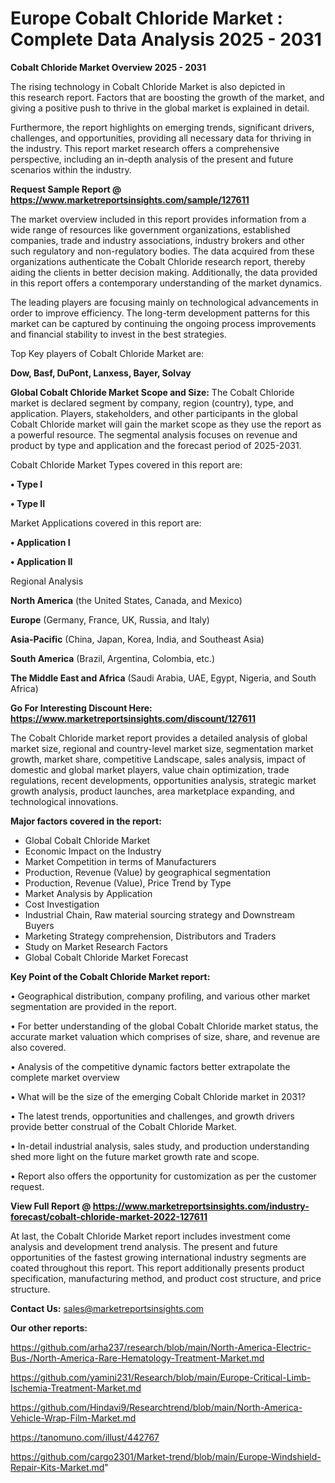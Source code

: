 # Europe Cobalt Chloride Market : Complete Data Analysis 2025 - 2031

<Strong> Cobalt Chloride Market Overview 2025 - 2031</strong>

The rising technology in Cobalt Chloride Market is also depicted in this research report. Factors that are boosting the growth of the market, and giving a positive push to thrive in the global market is explained in detail.

Furthermore, the report highlights on emerging trends, significant drivers, challenges, and opportunities, providing all necessary data for thriving in the industry. This report market research offers a comprehensive perspective, including an in-depth analysis of the present and future scenarios within the industry.

<strong>Request Sample Report @ <a href=https://www.marketreportsinsights.com/sample/127611>https://www.marketreportsinsights.com/sample/127611</a></strong>

The market overview included in this report provides information from a wide range of resources like government organizations, established companies, trade and industry associations, industry brokers and other such regulatory and non-regulatory bodies. The data acquired from these organizations authenticate the Cobalt Chloride research report, thereby aiding the clients in better decision making. Additionally, the data provided in this report offers a contemporary understanding of the market dynamics.

The leading players are focusing mainly on technological advancements in order to improve efficiency. The long-term development patterns for this market can be captured by continuing the ongoing process improvements and financial stability to invest in the best strategies.

Top Key players of Cobalt Chloride Market are:

<strong>Dow, Basf, DuPont, Lanxess, Bayer, Solvay</strong>

<strong><b>Global Cobalt Chloride Market Scope and Size:</b></strong>
The Cobalt Chloride market is declared segment by company, region (country), type, and application. Players, stakeholders, and other participants in the global Cobalt Chloride market will gain the market scope as they use the report as a powerful resource. The segmental analysis focuses on revenue and product by type and application and the forecast period of 2025-2031.

Cobalt Chloride Market Types covered in this report are:

<strong>• Type I

• Type II</strong>

Market Applications covered in this report are:

<strong>• Application I

• Application II</strong> 

Regional Analysis

<strong>North America</strong> (the United States, Canada, and Mexico)

<strong>Europe</strong> (Germany, France, UK, Russia, and Italy)

<strong>Asia-Pacific</strong> (China, Japan, Korea, India, and Southeast Asia)

<strong>South America</strong> (Brazil, Argentina, Colombia, etc.)

<strong>The Middle East and Africa</strong> (Saudi Arabia, UAE, Egypt, Nigeria, and South Africa)

<strong>Go For Interesting Discount Here: <a href=https://www.marketreportsinsights.com/discount/127611>https://www.marketreportsinsights.com/discount/127611</a></strong>

The Cobalt Chloride market report provides a detailed analysis of global market size, regional and country-level market size, segmentation market growth, market share, competitive Landscape, sales analysis, impact of domestic and global market players, value chain optimization, trade regulations, recent developments, opportunities analysis, strategic market growth analysis, product launches, area marketplace expanding, and technological innovations.

<strong><b>Major factors covered in the report:</b></strong>
<ul>
  <li>Global Cobalt Chloride Market </li>
  <li>Economic Impact on the Industry</li>
  <li>Market Competition in terms of Manufacturers</li>
  <li>Production, Revenue (Value) by geographical segmentation</li>
  <li>Production, Revenue (Value), Price Trend by Type</li>
  <li>Market Analysis by Application</li>
  <li>Cost Investigation</li>
  <li>Industrial Chain, Raw material sourcing strategy and Downstream Buyers</li>
  <li>Marketing Strategy comprehension, Distributors and Traders</li>
  <li>Study on Market Research Factors</li>
  <li>Global Cobalt Chloride Market Forecast</li>
</ul>

<strong><b>Key Point of the Cobalt Chloride Market report:</b></strong>

• Geographical distribution, company profiling, and various other market segmentation are provided in the report.

• For better understanding of the global Cobalt Chloride market status, the accurate market valuation which comprises of size, share, and revenue are also covered.

• Analysis of the competitive dynamic factors better extrapolate the complete market overview

• What will be the size of the emerging Cobalt Chloride market in 2031?

• The latest trends, opportunities and challenges, and growth drivers provide better construal of the Cobalt Chloride Market.

• In-detail industrial analysis, sales study, and production understanding shed more light on the future market growth rate and scope.

• Report also offers the opportunity for customization as per the customer request.

<strong><b>View Full Report @ <a href=https://www.marketreportsinsights.com/industry-forecast/cobalt-chloride-market-2022-127611>https://www.marketreportsinsights.com/industry-forecast/cobalt-chloride-market-2022-127611</a></b></strong>


At last, the Cobalt Chloride Market report includes investment come analysis and development trend analysis. The present and future opportunities of the fastest growing international industry segments are coated throughout this report. This report additionally presents product specification, manufacturing method, and product cost structure, and price structure.

<strong>Contact Us:</strong>
sales@marketreportsinsights.com

<strong>Our other reports:</strong>

<a href=https://github.com/arha237/research/blob/main/North-America-Electric-Bus-/North-America-Rare-Hematology-Treatment-Market.md>https://github.com/arha237/research/blob/main/North-America-Electric-Bus-/North-America-Rare-Hematology-Treatment-Market.md</a>

<a href=https://github.com/yamini231/Research/blob/main/Europe-Critical-Limb-Ischemia-Treatment-Market.md>https://github.com/yamini231/Research/blob/main/Europe-Critical-Limb-Ischemia-Treatment-Market.md</a>

<a href=https://github.com/Hindavi9/Researchtrend/blob/main/North-America-Vehicle-Wrap-Film-Market.md>https://github.com/Hindavi9/Researchtrend/blob/main/North-America-Vehicle-Wrap-Film-Market.md</a>

<a href=https://tanomuno.com/illust/442767>https://tanomuno.com/illust/442767</a>

<a href=https://github.com/cargo2301/Market-trend/blob/main/Europe-Windshield-Repair-Kits-Market.md>https://github.com/cargo2301/Market-trend/blob/main/Europe-Windshield-Repair-Kits-Market.md</a>"
